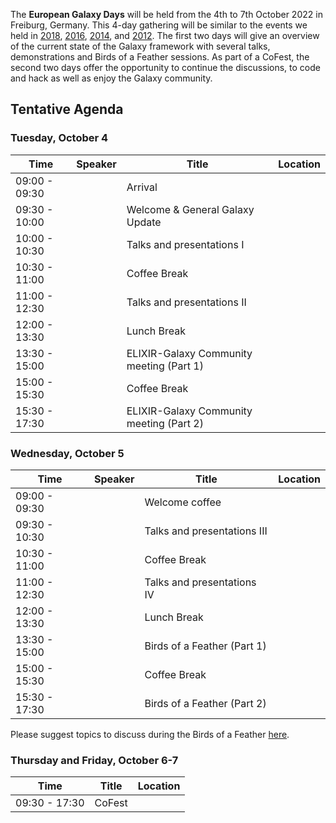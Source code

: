 The **European Galaxy Days** will be held from the 4th to 7th October 2022 in Freiburg, Germany. This 4-day gathering will be similar to the events we held in [2018](https://galaxyproject.org/events/2018-europe-dev/), [2016](https://galaxyproject.org//events/sg2016/), [2014](https://galaxyproject.org//events/sg2014/), and [2012](https://galaxyproject.org//events/switzerland2012/). The first two days will give an overview of the current state of the Galaxy framework with several talks, demonstrations and Birds of a Feather sessions. As part of a CoFest, the second two days offer the opportunity to continue the discussions, to code and hack as well as enjoy the Galaxy community.

## Tentative Agenda

### Tuesday, October 4

| Time |  Speaker  |  Title  |  Location  |
| ---- | -------- | ------ | ------- |
| 09:00 - 09:30 |   | Arrival  |   |
| 09:30 - 10:00 |   | Welcome & General Galaxy Update   |
| 10:00 - 10:30 |   | Talks and presentations I  |   |
| 10:30 - 11:00 |   | Coffee Break   |   |
| 11:00 - 12:30 |   | Talks and presentations II |   |
| 12:00 - 13:30 |   | Lunch Break  |  |
| 13:30 - 15:00 |   | ELIXIR-Galaxy Community meeting (Part 1)  |   |
| 15:00 - 15:30 |   | Coffee Break  |    |
| 15:30 - 17:30 |   | ELIXIR-Galaxy Community meeting (Part 2)  |   |

### Wednesday, October 5

| Time |  Speaker  |  Title  |  Location  |
| ---- | -------- | ------ | ------- |
| 09:00 - 09:30 |   | Welcome coffee  |   |
| 09:30 - 10:30 |   | Talks and presentations III   |  |
| 10:30 - 11:00 |   | Coffee Break |   |
| 11:00 - 12:30 |   | Talks and presentations IV  |   |
| 12:00 - 13:30 |   | Lunch Break  |   | 
| 13:30 - 15:00 |   | Birds of a Feather (Part 1)  |   |
| 15:00 - 15:30 |   | Coffee Break  |    |
| 15:30 - 17:30 |   | Birds of a Feather (Part 2)  |   |

Please suggest topics to discuss during the Birds of a Feather [here](https://docs.google.com/document/d/1ucZb4868ZYQqK7RdyhPwXPoyfFgKuaNz39-ZHXxqa2Q/edit).

### Thursday and Friday, October 6-7


| Time |  Title  |  Location  |
| ---- | ------ | ------- |
| 09:30 - 17:30 | CoFest   |   |

